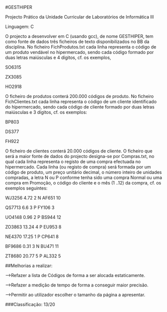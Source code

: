 #GESTHIPER

Projecto Prático da Unidade Curricular de Laboratórios de Informática III

Linguagem: C

O projecto a desenvolver em C (usando gcc), de nome GESTHIPER, tem como fonte de dados três ficheiros de texto disponibilizados no BB da disciplina. No ficheiro FichProdutos.txt cada linha representa o código de um produto vendável no hipermercado, sendo cada código formado por duas letras maiúsculas e 4 dígitos, cf. os exemplos,

SO6315

ZX3085

HO2918

O ficheiro de produtos conterá 200.000 códigos de produto. No ficheiro FichClientes.txt cada linha representa o código de um cliente identificado do hipermercado, sendo cada código de cliente formado por duas letras maiúsculas e
3 dígitos, cf. os exemplos:

BP803

DS377

FH922

O ficheiro de clientes conterá 20.000 códigos de cliente. O ficheiro que será a maior fonte de dados do projecto designa-se por Compras.txt, no qual cada linha representa o registo de uma compra efectuada no hipermercado. Cada
linha (ou registo de compra) será formada por um código de produto, um preço unitário decimal, o número inteiro de unidades compradas, a letra N ou P conforme tenha sido uma compra Normal ou uma compra em Promoção, o código do cliente e o mês (1 ..12) da compra, cf. os exemplos seguintes: 

WJ3256 4.72 2 N AF651 10

QS7713 6.6 3 P FY106 3

UO4148 0.96 2 P BS944 12

ZO3863 13.24 4 P EU953 8

NE4370 17.25 1 P CP641 8

BF9686 0.31 3 N BU471 11

ZT8680 20.77 5 P AL332 5

##Melhorias a realizar:

-->Refazer a lista de Códigos de forma a ser alocada estaticamente.

-->Refazer a medição de tempo de forma a conseguir maior precisão.

-->Permitir ao utilizador escolher o tamanho da página a apresentar.

###Classificação: 13/20
